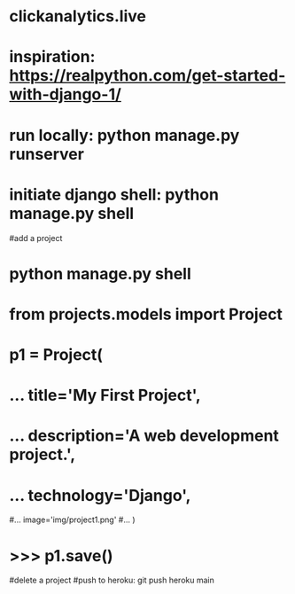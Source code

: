 # clickanalytics.live
# inspiration: https://realpython.com/get-started-with-django-1/

# run locally:           python manage.py runserver


# initiate django shell: python manage.py shell


#add a project
# python manage.py shell
# from projects.models import Project
# p1 = Project(
# ...     title='My First Project',
# ...     description='A web development project.',
# ...     technology='Django',
#...     image='img/project1.png'
#... )
# >>> p1.save()

#delete a project 
#push to heroku: git push heroku main
